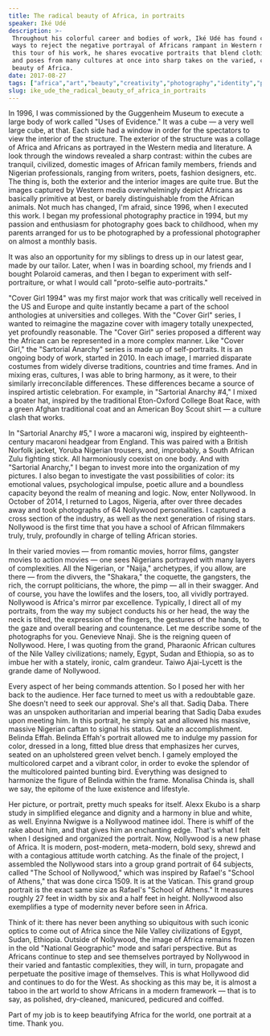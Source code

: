 ```yaml
---
title: The radical beauty of Africa, in portraits
speaker: Iké Udé
description: >-
 Throughout his colorful career and bodies of work, Iké Udé has found creative
 ways to reject the negative portrayal of Africans rampant in Western media. In
 this tour of his work, he shares evocative portraits that blend clothing, props
 and poses from many cultures at once into sharp takes on the varied, complex
 beauty of Africa.
date: 2017-08-27
tags: ["africa","art","beauty","creativity","photography","identity","personal-growth","social-change"]
slug: ike_ude_the_radical_beauty_of_africa_in_portraits
---
```


In 1996, I was commissioned by the Guggenheim Museum to execute a large body of work
called "Uses of Evidence." It was a cube — a very well large cube, at that. Each side had
a window in order for the spectators to view the interior of the structure. The exterior
of the structure was a collage of Africa and Africans as portrayed in the Western media
and literature. A look through the windows revealed a sharp contrast: within the cubes are
tranquil, civilized, domestic images of African family members, friends and Nigerian
professionals, ranging from writers, poets, fashion designers, etc. The thing is, both the
exterior and the interior images are quite true. But the images captured by Western media
overwhelmingly depict Africans as basically primitive at best, or barely distinguishable
from the African animals. Not much has changed, I'm afraid, since 1996, when I executed
this work. I began my professional photography practice in 1994, but my passion and
enthusiasm for photography goes back to childhood, when my parents arranged for us to be
photographed by a professional photographer on almost a monthly basis.

It was also an opportunity for my siblings to dress up in our latest gear, made by our
tailor. Later, when I was in boarding school, my friends and I bought Polaroid cameras,
and then I began to experiment with self-portraiture, or what I would call "proto-selfie
auto-portraits."

"Cover Girl 1994" was my first major work that was critically well received in the US and
Europe and quite instantly became a part of the school anthologies at universities and
colleges. With the "Cover Girl" series, I wanted to reimagine the magazine cover with
imagery totally unexpected, yet profoundly reasonable. The "Cover Girl" series proposed a
different way the African can be represented in a more complex manner. Like "Cover Girl,"
the "Sartorial Anarchy" series is made up of self-portraits. It is an ongoing body of
work, started in 2010. In each image, I married disparate costumes from widely diverse
traditions, countries and time frames. And in mixing eras, cultures, I was able to bring
harmony, as it were, to their similarly irreconcilable differences. These differences
became a source of inspired artistic celebration. For example, in "Sartorial Anarchy #4," I
mixed a boater hat, inspired by the traditional Eton-Oxford College Boat Race, with a
green Afghan traditional coat and an American Boy Scout shirt — a culture clash that
works.

In "Sartorial Anarchy #5," I wore a macaroni wig, inspired by eighteenth-century macaroni
headgear from England. This was paired with a British Norfolk jacket, Yoruba Nigerian
trousers, and, improbably, a South African Zulu fighting stick. All harmoniously coexist
on one body. And with "Sartorial Anarchy," I began to invest more into the organization of
my pictures. I also began to investigate the vast possibilities of color: its emotional
values, psychological impulse, poetic allure and a boundless capacity beyond the realm of
meaning and logic. Now, enter Nollywood. In October of 2014, I returned to Lagos, Nigeria,
after over three decades away and took photographs of 64 Nollywood personalities. I
captured a cross section of the industry, as well as the next generation of rising stars.
Nollywood is the first time that you have a school of African filmmakers truly, truly,
profoundly in charge of telling African stories.

In their varied movies — from romantic movies, horror films, gangster movies to action
movies — one sees Nigerians portrayed with many layers of complexities. All the Nigerian,
or "Naija," archetypes, if you allow, are there — from the divvers, the "Shakara," the
coquette, the gangsters, the rich, the corrupt politicians, the whore, the pimp — all in
their swagger. And of course, you have the lowlifes and the losers, too, all vividly
portrayed. Nollywood is Africa's mirror par excellence. Typically, I direct all of my
portraits, from the way my subject conducts his or her head, the way the neck is tilted,
the expression of the fingers, the gestures of the hands, to the gaze and overall bearing
and countenance. Let me describe some of the photographs for you. Genevieve Nnaji. She is
the reigning queen of Nollywood. Here, I was quoting from the grand, Pharaonic African
cultures of the Nile Valley civilizations; namely, Egypt, Sudan and Ethiopia, so as to
imbue her with a stately, ironic, calm grandeur. Taiwo Ajai-Lycett is the grande dame of
Nollywood.

Every aspect of her being commands attention. So I posed her with her back to the
audience. Her face turned to meet us with a redoubtable gaze. She doesn't need to seek our
approval. She's all that. Sadiq Daba. There was an unspoken authoritarian and imperial
bearing that Sadiq Daba exudes upon meeting him. In this portrait, he simply sat and
allowed his massive, massive Nigerian caftan to signal his status. Quite an
accomplishment. Belinda Effah. Belinda Effah's portrait allowed me to indulge my passion
for color, dressed in a long, fitted blue dress that emphasizes her curves, seated on an
upholstered green velvet bench. I gamely employed the multicolored carpet and a vibrant
color, in order to evoke the splendor of the multicolored painted bunting bird. Everything
was designed to harmonize the figure of Belinda within the frame. Monalisa Chinda is, shall
we say, the epitome of the luxe existence and lifestyle.

Her picture, or portrait, pretty much speaks for itself. Alexx Ekubo is a sharp study in
simplified elegance and dignity and a harmony in blue and white, as well. Enyinna Nwigwe is
a Nollywood matinee idol. There is whiff of the rake about him, and that gives him an
enchanting edge. That's what I felt when I designed and organized the portrait. Now,
Nollywood is a new phase of Africa. It is modern, post-modern, meta-modern, bold sexy,
shrewd and with a contagious attitude worth catching. As the finale of the project, I
assembled the Nollywood stars into a group grand portrait of 64 subjects, called "The
School of Nollywood," which was inspired by Rafael's "School of Athens," that was done
circa 1509. It is at the Vatican. This grand group portrait is the exact same size as
Rafael's "School of Athens." It measures roughly 27 feet in width by six and a half feet
in height. Nollywood also exemplifies a type of modernity never before seen in
Africa.

Think of it: there has never been anything so ubiquitous with such iconic optics to come
out of Africa since the Nile Valley civilizations of Egypt, Sudan, Ethiopia. Outside of
Nollywood, the image of Africa remains frozen in the old "National Geographic" mode and
safari perspective. But as Africans continue to step and see themselves portrayed by
Nollywood in their varied and fantastic complexities, they will, in turn, propagate and
perpetuate the positive image of themselves. This is what Hollywood did and continues to
do for the West. As shocking as this may be, it is almost a taboo in the art world to show
Africans in a modern framework — that is to say, as polished, dry-cleaned, manicured,
pedicured and coiffed.

Part of my job is to keep beautifying Africa for the world, one portrait at a time. Thank
you.

<!--
ad_duration=3.33
comment_count=7
event="TEDGlobal 2017"
external_start_time=0
has_talk_citation=0
intro_duration=11.82
is_subtitle_required="False"
is_talk_featured="True"
language="en"
language_swap="False"
native_language="en"
number_of_related_talks=6
number_of_speakers=1
number_of_subtitled_videos=14
number_of_tags=8
number_of_talk_download_languages=14
number_of_talk_more_resources=1
number_of_talk_recommendations=0
number_of_talks_take_actions=1
post_ad_duration=0.83
published_timestamp="2018-03-12 14:33:38"
recording_date="2017-08-27"
speaker_description="Artist"
speaker_is_published=1
speaker_name="Iké Udé"
talk_name="The radical beauty of Africa, in portraits"
talks_tags=["africa","art","beauty","creativity","photography","identity","personal-growth","social-change"]
url_photo_speaker="https://pe.tedcdn.com/images/ted/ab4e4747ff7f77d4e312b9ec2b5701823259edf3_254x191.jpg"
url_photo_talk="https://s3.amazonaws.com/talkstar-photos/uploads/2a3d0bcc-7fb6-45c1-b6d3-6a581112f123/IkeUde_2017G-embed.jpg"
url_webpage="https://www.ted.com/talks/ike_ude_the_radical_beauty_of_africa_in_portraits"
video_type_name="TED Stage Talk"
-->